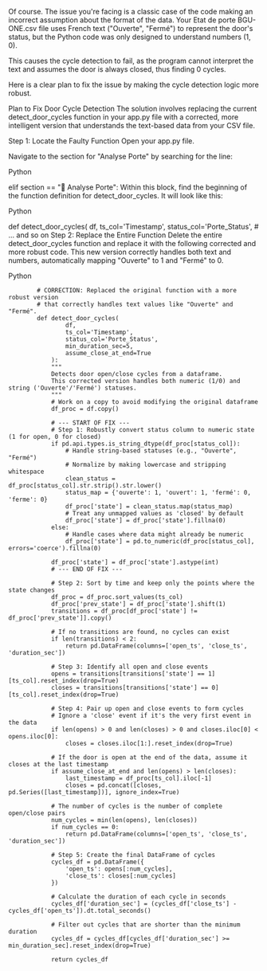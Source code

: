 Of course. The issue you're facing is a classic case of the code making an incorrect assumption about the format of the data. Your Etat de porte BGU-ONE.csv file uses French text ("Ouverte", "Fermé") to represent the door's status, but the Python code was only designed to understand numbers (1, 0).

This causes the cycle detection to fail, as the program cannot interpret the text and assumes the door is always closed, thus finding 0 cycles.

Here is a clear plan to fix the issue by making the cycle detection logic more robust.

Plan to Fix Door Cycle Detection
The solution involves replacing the current detect_door_cycles function in your app.py file with a corrected, more intelligent version that understands the text-based data from your CSV file.

Step 1: Locate the Faulty Function
Open your app.py file.

Navigate to the section for "Analyse Porte" by searching for the line:

Python

elif section == "🚪 Analyse Porte":
Within this block, find the beginning of the function definition for detect_door_cycles. It will look like this:

Python

def detect_door_cycles(
        df,
        ts_col='Timestamp',
        status_col='Porte_Status',
        # ... and so on
Step 2: Replace the Entire Function
Delete the entire detect_door_cycles function and replace it with the following corrected and more robust code. This new version correctly handles both text and numbers, automatically mapping "Ouverte" to 1 and "Fermé" to 0.

Python

            # CORRECTION: Replaced the original function with a more robust version
            # that correctly handles text values like "Ouverte" and "Fermé".
            def detect_door_cycles(
                    df,
                    ts_col='Timestamp',
                    status_col='Porte_Status',
                    min_duration_sec=5,
                    assume_close_at_end=True
                ):
                """
                Detects door open/close cycles from a dataframe.
                This corrected version handles both numeric (1/0) and string ('Ouverte'/'Fermé') statuses.
                """
                # Work on a copy to avoid modifying the original dataframe
                df_proc = df.copy()

                # --- START OF FIX ---
                # Step 1: Robustly convert status column to numeric state (1 for open, 0 for closed)
                if pd.api.types.is_string_dtype(df_proc[status_col]):
                    # Handle string-based statuses (e.g., "Ouverte", "Fermé")
                    # Normalize by making lowercase and stripping whitespace
                    clean_status = df_proc[status_col].str.strip().str.lower()
                    status_map = {'ouverte': 1, 'ouvert': 1, 'fermé': 0, 'ferme': 0}
                    df_proc['state'] = clean_status.map(status_map)
                    # Treat any unmapped values as 'closed' by default
                    df_proc['state'] = df_proc['state'].fillna(0)
                else:
                    # Handle cases where data might already be numeric
                    df_proc['state'] = pd.to_numeric(df_proc[status_col], errors='coerce').fillna(0)

                df_proc['state'] = df_proc['state'].astype(int)
                # --- END OF FIX ---

                # Step 2: Sort by time and keep only the points where the state changes
                df_proc = df_proc.sort_values(ts_col)
                df_proc['prev_state'] = df_proc['state'].shift(1)
                transitions = df_proc[df_proc['state'] != df_proc['prev_state']].copy()

                # If no transitions are found, no cycles can exist
                if len(transitions) < 2:
                    return pd.DataFrame(columns=['open_ts', 'close_ts', 'duration_sec'])

                # Step 3: Identify all open and close events
                opens = transitions[transitions['state'] == 1][ts_col].reset_index(drop=True)
                closes = transitions[transitions['state'] == 0][ts_col].reset_index(drop=True)

                # Step 4: Pair up open and close events to form cycles
                # Ignore a 'close' event if it's the very first event in the data
                if len(opens) > 0 and len(closes) > 0 and closes.iloc[0] < opens.iloc[0]:
                    closes = closes.iloc[1:].reset_index(drop=True)
                
                # If the door is open at the end of the data, assume it closes at the last timestamp
                if assume_close_at_end and len(opens) > len(closes):
                    last_timestamp = df_proc[ts_col].iloc[-1]
                    closes = pd.concat([closes, pd.Series([last_timestamp])], ignore_index=True)
                    
                # The number of cycles is the number of complete open/close pairs
                num_cycles = min(len(opens), len(closes))
                if num_cycles == 0:
                    return pd.DataFrame(columns=['open_ts', 'close_ts', 'duration_sec'])

                # Step 5: Create the final DataFrame of cycles
                cycles_df = pd.DataFrame({
                    'open_ts': opens[:num_cycles],
                    'close_ts': closes[:num_cycles]
                })

                # Calculate the duration of each cycle in seconds
                cycles_df['duration_sec'] = (cycles_df['close_ts'] - cycles_df['open_ts']).dt.total_seconds()
                
                # Filter out cycles that are shorter than the minimum duration
                cycles_df = cycles_df[cycles_df['duration_sec'] >= min_duration_sec].reset_index(drop=True)
                
                return cycles_df
